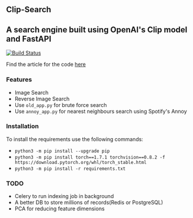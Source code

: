 
## Clip-Search

## A search engine built using OpenAI's Clip model and FastAPI

[![Build Status](https://travis-ci.com/adesgautam/clip-search.svg?branch=main)](https://travis-ci.com/adesgautam/clip-search)

Find the article for the code [here](https://adeshg7.medium.com/build-your-own-search-engine-using-openais-clip-and-fastapi-part-1-89995aefbcdd)

### Features
* Image Search
* Reverse Image Search
* Use `old_app.py` for brute force search
* Use `annoy_app.py` for nearest neighbours search using Spotify's Annoy

### Installation
To install the requirements use the following commands:
* `python3 -m pip install --upgrade pip`
* `python3 -m pip install torch==1.7.1 torchvision==0.8.2 -f https://download.pytorch.org/whl/torch_stable.html`
* `python3 -m pip install -r requirements.txt`

### TODO
* Celery to run indexing job in background
* A better DB to store millions of records(Redis or PostgreSQL)
* PCA for reducing feature dimensions